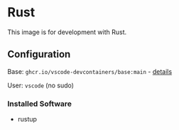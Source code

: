 # Rust

This image is for development with Rust.

## Configuration

Base: `ghcr.io/vscode-devcontainers/base:main` - [details](https://github.com/vscode-devcontainers/base/)

User: `vscode` (no sudo)

### Installed Software
* rustup